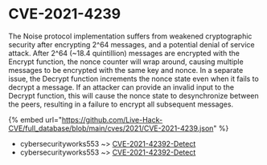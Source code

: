 # CVE-2021-4239

The Noise protocol implementation suffers from weakened cryptographic security after encrypting 2^64 messages, and a potential denial of service attack. After 2^64 (~18.4 quintillion) messages are encrypted with the Encrypt function, the nonce counter will wrap around, causing multiple messages to be encrypted with the same key and nonce. In a separate issue, the Decrypt function increments the nonce state even when it fails to decrypt a message. If an attacker can provide an invalid input to the Decrypt function, this will cause the nonce state to desynchronize between the peers, resulting in a failure to encrypt all subsequent messages.

{% embed url="https://github.com/Live-Hack-CVE/full_database/blob/main/cves/2021/CVE-2021-4239.json" %}


* cybersecurityworks553 ~> [CVE-2021-42392-Detect](https://www.alice-snow.ru/2021/database/cve-2021-4239/cve-2021-42392-detect-cybersecurityworks553)
* cybersecurityworks553 ~> [CVE-2021-42392-Detect](https://www.alice-snow.ru/2021/database/cve-2021-4239/cve-2021-42392-detect-cybersecurityworks553)